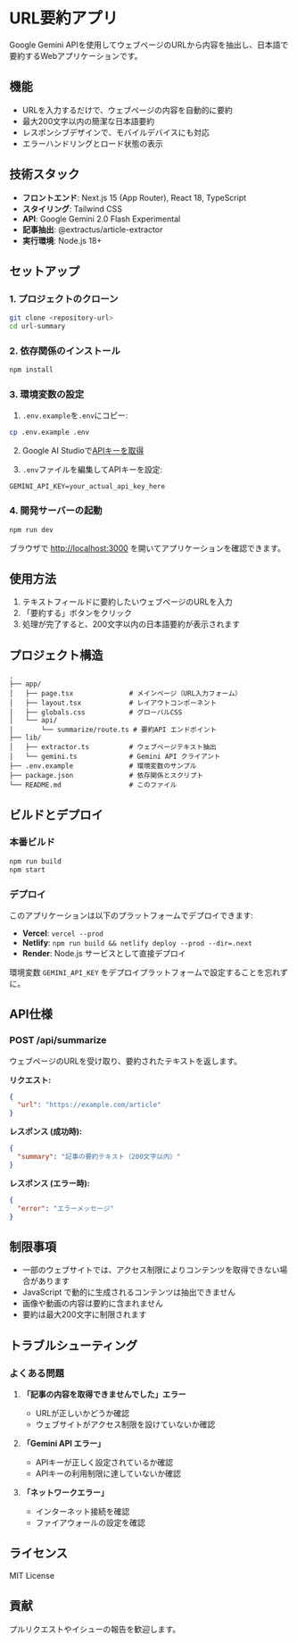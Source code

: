 # URL要約アプリ

Google Gemini APIを使用してウェブページのURLから内容を抽出し、日本語で要約するWebアプリケーションです。

## 機能

- URLを入力するだけで、ウェブページの内容を自動的に要約
- 最大200文字以内の簡潔な日本語要約
- レスポンシブデザインで、モバイルデバイスにも対応
- エラーハンドリングとロード状態の表示

## 技術スタック

- **フロントエンド**: Next.js 15 (App Router), React 18, TypeScript
- **スタイリング**: Tailwind CSS
- **API**: Google Gemini 2.0 Flash Experimental
- **記事抽出**: @extractus/article-extractor
- **実行環境**: Node.js 18+

## セットアップ

### 1. プロジェクトのクローン

```bash
git clone <repository-url>
cd url-summary
```

### 2. 依存関係のインストール

```bash
npm install
```

### 3. 環境変数の設定

1. `.env.example`を`.env`にコピー:
```bash
cp .env.example .env
```

2. Google AI Studioで[APIキーを取得](https://aistudio.google.com/app/apikey)

3. `.env`ファイルを編集してAPIキーを設定:
```
GEMINI_API_KEY=your_actual_api_key_here
```

### 4. 開発サーバーの起動

```bash
npm run dev
```

ブラウザで [http://localhost:3000](http://localhost:3000) を開いてアプリケーションを確認できます。

## 使用方法

1. テキストフィールドに要約したいウェブページのURLを入力
2. 「要約する」ボタンをクリック
3. 処理が完了すると、200文字以内の日本語要約が表示されます

## プロジェクト構造

```
.
├── app/
│   ├── page.tsx              # メインページ（URL入力フォーム）
│   ├── layout.tsx            # レイアウトコンポーネント
│   ├── globals.css           # グローバルCSS
│   └── api/
│       └── summarize/route.ts # 要約API エンドポイント
├── lib/
│   ├── extractor.ts          # ウェブページテキスト抽出
│   └── gemini.ts             # Gemini API クライアント
├── .env.example              # 環境変数のサンプル
├── package.json              # 依存関係とスクリプト
└── README.md                 # このファイル
```

## ビルドとデプロイ

### 本番ビルド

```bash
npm run build
npm start
```

### デプロイ

このアプリケーションは以下のプラットフォームでデプロイできます:

- **Vercel**: `vercel --prod`
- **Netlify**: `npm run build && netlify deploy --prod --dir=.next`
- **Render**: Node.js サービスとして直接デプロイ

環境変数 `GEMINI_API_KEY` をデプロイプラットフォームで設定することを忘れずに。

## API仕様

### POST /api/summarize

ウェブページのURLを受け取り、要約されたテキストを返します。

**リクエスト:**
```json
{
  "url": "https://example.com/article"
}
```

**レスポンス (成功時):**
```json
{
  "summary": "記事の要約テキスト（200文字以内）"
}
```

**レスポンス (エラー時):**
```json
{
  "error": "エラーメッセージ"
}
```

## 制限事項

- 一部のウェブサイトでは、アクセス制限によりコンテンツを取得できない場合があります
- JavaScript で動的に生成されるコンテンツは抽出できません
- 画像や動画の内容は要約に含まれません
- 要約は最大200文字に制限されます

## トラブルシューティング

### よくある問題

1. **「記事の内容を取得できませんでした」エラー**
   - URLが正しいかどうか確認
   - ウェブサイトがアクセス制限を設けていないか確認

2. **「Gemini API エラー」**
   - APIキーが正しく設定されているか確認
   - APIキーの利用制限に達していないか確認

3. **「ネットワークエラー」**
   - インターネット接続を確認
   - ファイアウォールの設定を確認

## ライセンス

MIT License

## 貢献

プルリクエストやイシューの報告を歓迎します。